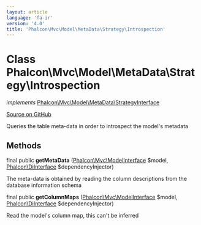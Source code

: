 ```yaml
---
layout: article
language: 'fa-ir'
version: '4.0'
title: 'Phalcon\Mvc\Model\MetaData\Strategy\Introspection'
---
```


# Class **Phalcon\Mvc\Model\MetaData\Strategy\Introspection**

*implements* [Phalcon\Mvc\Model\MetaData\StrategyInterface](api/Phalcon_Mvc_Model_MetaData_StrategyInterface)

<a href="https://github.com/phalcon/cphalcon/tree/v4.0.0/phalcon/mvc/model/metadata/strategy/introspection.zep" class="btn btn-default btn-sm">Source on GitHub</a>

Queries the table meta-data in order to introspect the model's metadata

## Methods

final public **getMetaData** ([Phalcon\Mvc\ModelInterface](api/Phalcon_Mvc_ModelInterface) $model, [Phalcon\DiInterface](api/Phalcon_DiInterface) $dependencyInjector)

The meta-data is obtained by reading the column descriptions from the database information schema

final public **getColumnMaps** ([Phalcon\Mvc\ModelInterface](api/Phalcon_Mvc_ModelInterface) $model, [Phalcon\DiInterface](api/Phalcon_DiInterface) $dependencyInjector)

Read the model's column map, this can't be inferred
